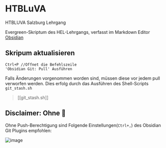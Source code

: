 # HTBLuVA
HTBLUVA Salzburg Lehrgang

Evergreen-Skriptum des HEL-Lehrgangs, verfasst im Markdown Editor [Obsidian](https://obsidian.md/)

## Skripum aktualisieren
```
Ctrl+P //Öffnet die Befehlszeile
'Obsidian Git: Pull' Ausführen
```
Falls Änderungen vorgenommen worden sind, müssen diese vor jedem pull verworfen werden.
Dies erfolg durch das Ausführen des Shell-Scripts `git_stash.sh`
> [[git_stash.sh]]

## Disclaimer: Ohne 🔫

Ohne Push-Berechtigung sind Folgende Einstellungen(`Ctrl+,`) des Obsidian Git Plugins empfohlen:

![image](https://user-images.githubusercontent.com/55248627/203434871-61b2e95f-2ac9-47c4-ab18-c2e13998bd1f.png)
